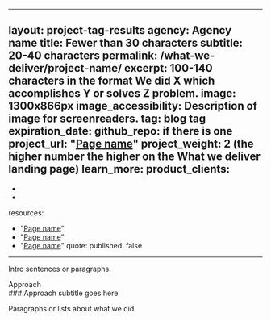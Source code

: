 <!-- project intros go in the _projects folder, with the following filename format: agency-project.md -->
---
layout: project-tag-results
agency: Agency name
title: Fewer than 30 characters
subtitle: 20-40 characters
permalink: /what-we-deliver/project-name/
excerpt: 100-140 characters in the format We did X which accomplishes Y or solves Z problem.
image: 1300x866px
image_accessibility: Description of image for screenreaders.
tag: blog tag
expiration_date:
github_repo: if there is one
project_url: "[Page name](url)"
project_weight: 2 (the higher number the higher on the What we deliver landing page)
learn_more:
product_clients:
-
-
-
resources:
- "[Page name](url)"
- "[Page name](url)"
- "[Page name](url)"
quote:
published: false
---

Intro sentences or paragraphs.

<div class="small-caps">Approach</div>
### Approach subtitle goes here

Paragraphs or lists about what we did.
